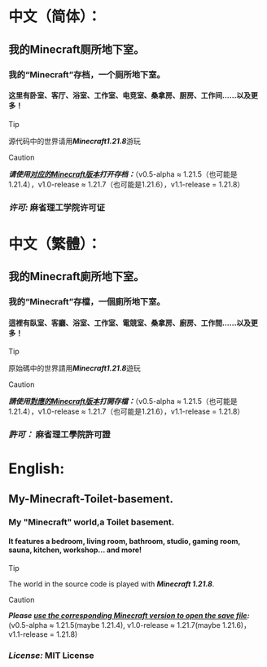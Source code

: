 # 中文（简体）：

## 我的Minecraft厕所地下室。
### 我的“Minecraft”存档，一个厕所地下室。
#### 这里有卧室、客厅、浴室、工作室、电竞室、桑拿房、厨房、工作间......以及更多！

> [!TIP]
> 源代码中的世界请用***Minecraft1.21.8***游玩

> [!CAUTION]
> ***请使用<ins>对应的Minecraft版本</ins>打开存档：***（v0.5-alpha ≈ 1.21.5（也可能是1.21.4），v1.0-release ≈ 1.21.7（也可能是1.21.6），v1.1-release = 1.21.8）

### ***许可:*** **麻省理工学院许可证**



# 中文（繁體）：
## 我的Minecraft廁所地下室。
### 我的“Minecraft”存檔，一個廁所地下室。
#### 這裡有臥室、客廳、浴室、工作室、電競室、桑拿房、廚房、工作間......以及更多！

> [!TIP]
> 原始碼中的世界請用***Minecraft1.21.8***遊玩

> [!CAUTION]
> ***請使用<ins>對應的Minecraft版本</ins>打開存檔：***（v0.5-alpha ≈ 1.21.5（也可能是1.21.4），v1.0-release ≈ 1.21.7（也可能是1.21.6），v1.1-release = 1.21.8）

### ***許可：*** **麻省理工學院許可證**



# English:

## My-Minecraft-Toilet-basement.
### My "Minecraft" world,a Toilet basement.
#### It features a bedroom, living room, bathroom, studio, gaming room, sauna, kitchen, workshop... and more!

> [!TIP]
> The world in the source code is played with ***Minecraft 1.21.8***.

> [!CAUTION]
> ***Please <ins>use the corresponding Minecraft version to open the save file</ins>:*** (v0.5-alpha ≈ 1.21.5(maybe 1.21.4), v1.0-release ≈ 1.21.7(maybe 1.21.6)，v1.1-release = 1.21.8)

### ***License:*** **MIT License**


